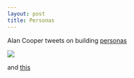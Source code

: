 ```yaml
---
layout: post
title: Personas
---
```


Alan Cooper tweets on building [personas](https://twitter.com/MrAlanCooper/status/974651359172616192)

![](http://maluta.github.io/images/personas.png)

and [this](https://github.com/maluta/maluta.github.com/raw/master/images/personasII.png)

![]()

